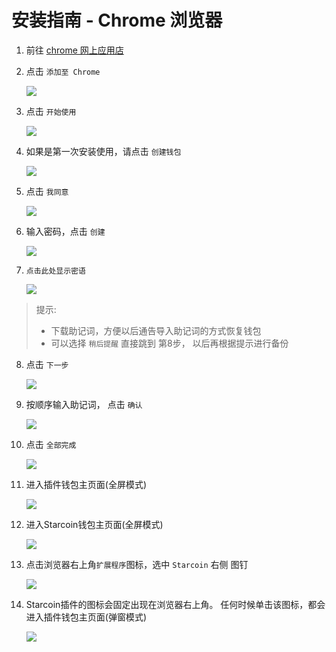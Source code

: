# 安装指南 - Chrome 浏览器

1. 前往 [chrome 网上应用店
](https://chrome.google.com/webstore/detail/starmask/mfhbebgoclkghebffdldpobeajmbecfk/related)

2. 点击 `添加至 Chrome`

    ![](./images/1.png)

3. 点击 `开始使用`

    ![](./images/2.png)

4. 如果是第一次安装使用，请点击 `创建钱包`

    ![](./images/3.png)

5. 点击 `我同意`

    ![](./images/4.png)

6. 输入密码，点击 `创建`

    ![](./images/5.png)

7. `点击此处显示密语`

    ![](./images/6.png)

> 提示:
> - 下载助记词，方便以后通告导入助记词的方式恢复钱包
> - 可以选择 `稍后提醒` 直接跳到 第8步， 以后再根据提示进行备份

8. 点击 `下一步`

    ![](./images/7.png)

9. 按顺序输入助记词， 点击 `确认`

    ![](./images/8.png)

10. 点击 `全部完成`

    ![](./images/9.png)

11. 进入插件钱包主页面(全屏模式)

    ![](./images/10.png)
 
12. 进入Starcoin钱包主页面(全屏模式)

    ![](./images/11.png)

13. 点击浏览器右上角`扩展程序`图标，选中 `Starcoin` 右侧 图钉

    ![](./images/12.png)

14. Starcoin插件的图标会固定出现在浏览器右上角。 
    任何时候单击该图标，都会进入插件钱包主页面(弹窗模式)

    ![](./images/31.png)